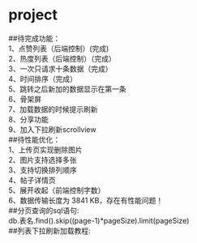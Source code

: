 # project  
##待完成功能：  
    1、点赞列表（后端控制）(完成)  
    2、热度列表（后端控制）（完成）  
    3、一次只请求十条数据（完成）  
    4、时间排序（完成）  
    5、跳转之后新加的数据显示在第一条  
    6、骨架屏  
    7、加载数据的时候提示刷新  
    8、分享功能  
    9、加入下拉刷新scrollview  
##待性能优化：  
    1、上传页实现删除图片  
    2、图片支持选择多张  
    3、支持切换排列顺序  
    4、帖子详情页  
    5、展开收起（前端控制字数）  
    6、数据传输长度为 3841 KB，存在有性能问题！  
##分页查询的sql语句:  
 db.表名.find().skip((page-1)*pageSize).limit(pageSize)  
##列表下拉刷新加载教程:  
<!-- https://blog.csdn.net/cplvfx/article/details/78355866?utm_medium=distribute.pc_relevant_t0.none-task-blog-BlogCommendFromMachineLearnPai2-1.nonecase&depth_1-utm_source=distribute.pc_relevant_t0.none-task-blog-BlogCommendFromMachineLearnPai2-1.nonecase -->  
